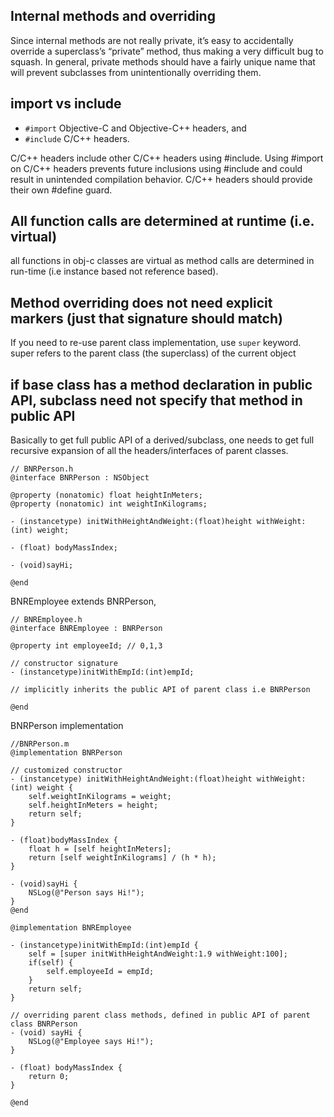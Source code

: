 

## Internal methods and overriding

Since internal methods are not really private, it’s easy to accidentally override a superclass’s “private” method, thus making a very difficult bug to squash. In general, private methods should have a fairly unique name that will prevent subclasses from unintentionally overriding them.

## import vs include

* `#import` Objective-C and Objective-C++ headers, and 
* `#include` C/C++ headers.

C/C++ headers include other C/C++ headers using #include. Using #import on C/C++ headers prevents future inclusions using #include and could result in unintended compilation behavior. C/C++ headers should provide their own #define guard.

## All function calls are determined at runtime (i.e. virtual)

all functions in obj-c classes are virtual as method calls are determined in run-time (i.e instance based not reference based).


## Method overriding does not need explicit markers (just that signature should match)

If you need to re-use parent class implementation, use `super` keyword.
super refers to the parent class (the superclass) of the current object

## if base class has a method declaration in public API, subclass need not specify that method in public API

Basically to get full public API of a derived/subclass, one needs to get full recursive expansion of all the headers/interfaces of parent classes.

```objc
// BNRPerson.h
@interface BNRPerson : NSObject

@property (nonatomic) float heightInMeters;
@property (nonatomic) int weightInKilograms;

- (instancetype) initWithHeightAndWeight:(float)height withWeight:(int) weight;

- (float) bodyMassIndex;

- (void)sayHi;

@end
```

BNREmployee extends BNRPerson, 

```objc
// BNREmployee.h
@interface BNREmployee : BNRPerson

@property int employeeId; // 0,1,3

// constructor signature
- (instancetype)initWithEmpId:(int)empId;

// implicitly inherits the public API of parent class i.e BNRPerson

@end
```

BNRPerson implementation
```objc
//BNRPerson.m
@implementation BNRPerson

// customized constructor
- (instancetype) initWithHeightAndWeight:(float)height withWeight:(int) weight {
    self.weightInKilograms = weight;
    self.heightInMeters = height;
    return self;
}

- (float)bodyMassIndex {
    float h = [self heightInMeters];
    return [self weightInKilograms] / (h * h);
}

- (void)sayHi {
    NSLog(@"Person says Hi!");
}
@end
```

```objc
@implementation BNREmployee

- (instancetype)initWithEmpId:(int)empId {
    self = [super initWithHeightAndWeight:1.9 withWeight:100];
    if(self) {
        self.employeeId = empId;
    }
    return self;
}

// overriding parent class methods, defined in public API of parent class BNRPerson
- (void) sayHi {
    NSLog(@"Employee says Hi!");
}

- (float) bodyMassIndex {
    return 0;
}

@end
```
